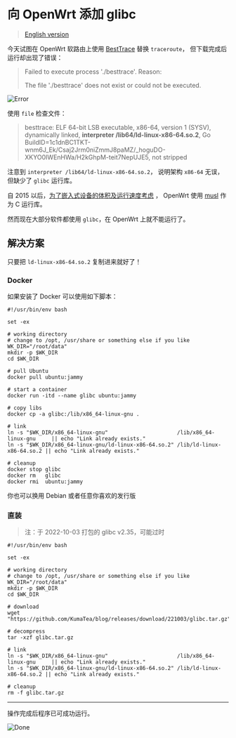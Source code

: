 # 向 OpenWrt 添加 glibc

> [English version](/p/221003-glibc-openwrt-en/)

今天试图在 OpenWrt 软路由上使用
[BestTrace](https://www.ipip.net/download.html) 替换 `traceroute`，
但下载完成后运行却出现了错误：

> Failed to execute process './besttrace'. Reason:
> 
> The file './besttrace' does not exist or could not be executed.

![Error](img/01-error.jpg)

使用 `file` 检查文件：

> besttrace: ELF 64-bit LSB executable, x86-64, version 1 (SYSV), dynamically linked, **interpreter /lib64/ld-linux-x86-64.so.2**, Go BuildID=1c1dnBC1TKT-wnm6J_Ek/Csaj2Jrm0niZmmJ8paMZ/_hoguDO-XKYO0IWEnHWa/H2kGhpM-teit7NepUJE5, not stripped

注意到 `interpreter /lib64/ld-linux-x86-64.so.2`，
说明架构 `x86-64` 无误，但缺少了 `glibc` 运行库。

自 2015 以后，[为了嵌入式设备的体积及运行速度考虑](https://news.ycombinator.com/item?id=9941076) ，
OpenWrt 使用 [musl](https://musl.libc.org/) 作为 C 运行库。

然而现在大部分软件都使用 `glibc`，在 OpenWrt 上就不能运行了。

## 解决方案

只要把 `ld-linux-x86-64.so.2` 复制进来就好了！

### Docker

如果安装了 Docker
可以使用如下脚本：

```shell
#!/usr/bin/env bash

set -ex

# working directory
# change to /opt, /usr/share or something else if you like
WK_DIR="/root/data"
mkdir -p $WK_DIR
cd $WK_DIR

# pull Ubuntu
docker pull ubuntu:jammy

# start a container
docker run -itd --name glibc ubuntu:jammy

# copy libs
docker cp -a glibc:/lib/x86_64-linux-gnu .

# link
ln -s "$WK_DIR/x86_64-linux-gnu"                      /lib/x86_64-linux-gnu     || echo "Link already exists."
ln -s "$WK_DIR/x86_64-linux-gnu/ld-linux-x86-64.so.2" /lib/ld-linux-x86-64.so.2 || echo "Link already exists."

# cleanup
docker stop glibc
docker rm   glibc
docker rmi  ubuntu:jammy
```

你也可以换用 Debian 或者任意你喜欢的发行版

### 直装

> 注：于 2022-10-03 打包的 glibc v2.35，可能过时

```shell
#!/usr/bin/env bash

set -ex

# working directory
# change to /opt, /usr/share or something else if you like
WK_DIR="/root/data"
mkdir -p $WK_DIR
cd $WK_DIR

# download
wget "https://github.com/KumaTea/blog/releases/download/221003/glibc.tar.gz"

# decompress
tar -xzf glibc.tar.gz

# link
ln -s "$WK_DIR/x86_64-linux-gnu"                      /lib/x86_64-linux-gnu     || echo "Link already exists."
ln -s "$WK_DIR/x86_64-linux-gnu/ld-linux-x86-64.so.2" /lib/ld-linux-x86-64.so.2 || echo "Link already exists."

# cleanup
rm -f glibc.tar.gz
```

---

操作完成后程序已可成功运行。

![Done](img/02-done.jpg)
